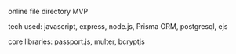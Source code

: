 online file directory MVP 

tech used:
javascript,
express,
node.js,
Prisma ORM,
postgresql,
ejs

core libraries:
passport.js,
multer,
bcryptjs
